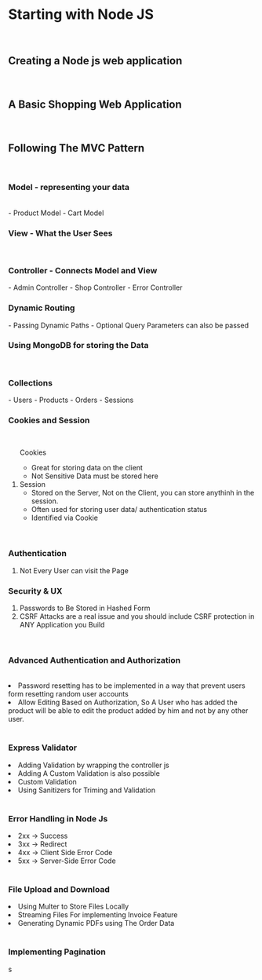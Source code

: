 <h1>Starting with Node JS</h1>
<br> 
<h2>Creating a Node js web application </h2>  
<br> 
<h2>A Basic Shopping Web Application </h2> 
<br> 
<h2>Following The MVC Pattern </h2> 
<br> 
<h3>Model - representing your data</h3> 
<br> 
- Product Model 
- Cart Model
 <h3>View  - What the User Sees</h3> 
 <br> 
<h3>Controller - Connects Model and View</h3> 
- Admin Controller
- Shop Controller
- Error Controller
<br> 
<h3>Dynamic Routing</h3> 
- Passing Dynamic Paths
- Optional Query Parameters can also be passed

<h3>Using MongoDB for storing the Data</h3> 
<br> 
<h3>Collections </h3> 
- Users
- Products
- Orders
- Sessions
<br> 
<h3>Cookies and Session </h3>
<br>
<ol>
Cookies
<ul>
<li>Great for storing data on the client</li>
<li>Not Sensitive Data must be stored here</li>
</ul>

<li>Session 
<ul>
<li>Stored on the Server, Not on the Client, you can store anythinh in the session.</li>
<li>Often used for storing user data/ authentication status</li>
<li>Identified via Cookie</li>
</ul>
</ol>
<br> 
<h3>Authentication </h3>
<ol>
<li>Not Every User can visit the Page</li>
</ol>     
<h3>Security & UX</h3>
<ol>
<li>Passwords to Be Stored in Hashed Form</li>
<li>CSRF Attacks are a real issue and you should include CSRF protection in ANY Application you Build</li>
</ol>
<br> 
<h3>Advanced Authentication and Authorization </h3>
<br>
<li>
Password resetting has to be implemented in a way that prevent users form resetting random user accounts
</li>
<li>
Allow Editing Based on Authorization, So A User who has added the product will be able to edit the product added by him and not by any other user.
</li>
<br> 
<h3>Express Validator </h3>
<li>Adding Validation by wrapping the controller js</li>
<li>Adding A Custom Validation is also possible</li>
<li>Custom Validation</li>
<li>Using Sanitizers for Triming and Validation</li>
<br> 
<h3>Error Handling in Node Js </h3>

<li>2xx -> Success </li>
<li>3xx -> Redirect </li>
<li>4xx -> Client Side Error Code </li>
<li>5xx -> Server-Side Error Code </li>

<br> 
<h3>File Upload and Download </h3>

<li>Using Multer to Store Files Locally</li>
<li>Streaming Files For implementing Invoice Feature</li>
<li>Generating Dynamic PDFs using The Order Data</li>

<br> 
<h3>Implementing Pagination </h3>s
